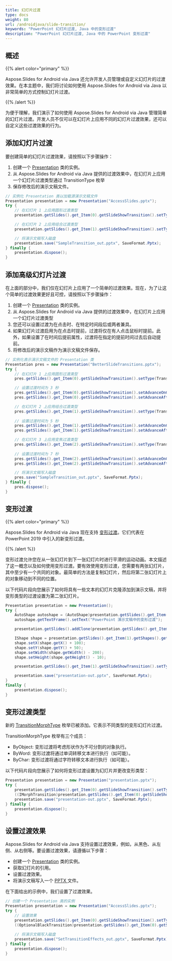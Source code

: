 ```yaml
---
title: 幻灯片过渡
type: docs
weight: 80
url: /androidjava/slide-transition/
keywords: "PowerPoint 幻灯片过渡, Java 中的变形过渡"
description: "PowerPoint 幻灯片过渡, Java 中的 PowerPoint 变形过渡"
---
```



## **概述**
{{% alert color="primary" %}} 

Aspose.Slides for Android via Java 还允许开发人员管理或自定义幻灯片的过渡效果。在本主题中，我们将讨论如何使用 Aspose.Slides for Android via Java 以非常简单的方式控制幻灯片过渡。

{{% /alert %}} 

为便于理解，我们演示了如何使用 Aspose.Slides for Android via Java 管理简单的幻灯片过渡。开发人员不仅可以在幻灯片上应用不同的幻灯片过渡效果，还可以自定义这些过渡效果的行为。

## **添加幻灯片过渡**
要创建简单的幻灯片过渡效果，请按照以下步骤操作：

1. 创建一个 [Presentation](https://reference.aspose.com/slides/androidjava/com.aspose.slides/presentation) 类的实例。
1. 从 Aspose.Slides for Android via Java 提供的过渡效果中，在幻灯片上应用一个幻灯片过渡类型通过 TransitionType 枚举
1. 保存修改后的演示文稿文件。

```java
// 实例化 Presentation 类以加载源演示文稿文件
Presentation presentation = new Presentation("AccessSlides.pptx");
try {
    // 在幻灯片 1 上应用圆形过渡类型
    presentation.getSlides().get_Item(0).getSlideShowTransition().setType(TransitionType.Circle);

    // 在幻灯片 2 上应用组合过渡类型
    presentation.getSlides().get_Item(1).getSlideShowTransition().setType(TransitionType.Comb);

    // 将演示文稿写入磁盘
    presentation.save("SampleTransition_out.pptx", SaveFormat.Pptx);
} finally {
    presentation.dispose();
}
```

## **添加高级幻灯片过渡**
在上面的部分中，我们仅在幻灯片上应用了一个简单的过渡效果。现在，为了让这个简单的过渡效果更好且可控，请按照以下步骤操作：

1. 创建一个 [Presentation](https://reference.aspose.com/slides/androidjava/com.aspose.slides/presentation) 类的实例。
1. 从 Aspose.Slides for Android via Java 提供的过渡效果中，在幻灯片上应用一个幻灯片过渡类型
1. 您还可以设置过渡为在点击时、在特定时间段后或两者兼具。
1. 如果幻灯片过渡启用为在点击时提前，过渡将仅在有人点击鼠标时提前。此外，如果设置了在时间后提前属性，过渡将在指定的提前时间过去后自动提前。
1. 将修改后的演示文稿作为演示文稿文件保存。

```java
// 实例化表示演示文稿文件的 Presentation 类
Presentation pres = new Presentation("BetterSlideTransitions.pptx");
try {
    // 在幻灯片 1 上应用圆形过渡类型
    pres.getSlides().get_Item(0).getSlideShowTransition().setType(TransitionType.Circle);

    // 设置过渡时间为 3 秒
    pres.getSlides().get_Item(0).getSlideShowTransition().setAdvanceOnClick(true);
    pres.getSlides().get_Item(0).getSlideShowTransition().setAdvanceAfterTime(3000);

    // 在幻灯片 2 上应用组合过渡类型
    pres.getSlides().get_Item(1).getSlideShowTransition().setType(TransitionType.Comb);
    
    // 设置过渡时间为 5 秒
    pres.getSlides().get_Item(1).getSlideShowTransition().setAdvanceOnClick(true);
    pres.getSlides().get_Item(1).getSlideShowTransition().setAdvanceAfterTime(5000);

    // 在幻灯片 3 上应用变焦过渡类型
    pres.getSlides().get_Item(2).getSlideShowTransition().setType(TransitionType.Zoom);
    
    // 设置过渡时间为 7 秒
    pres.getSlides().get_Item(2).getSlideShowTransition().setAdvanceOnClick(true);
    pres.getSlides().get_Item(2).getSlideShowTransition().setAdvanceAfterTime(7000);

    // 将演示文稿写入磁盘
    pres.save("SampleTransition_out.pptx", SaveFormat.Pptx);
} finally {
    pres.dispose();
}
```

## **变形过渡**
{{% alert color="primary" %}} 

Aspose.Slides for Android via Java 现在支持 [变形过渡](https://reference.aspose.com/slides/androidjava/com.aspose.slides/IMorphTransition)。它们代表在 PowerPoint 2019 中引入的新变形过渡。

{{% /alert %}} 

变形过渡允许您在从一张幻灯片到下一张幻灯片时进行平滑的运动动画。本文描述了这一概念以及如何使用变形过渡。要有效使用变形过渡，您需要有两张幻灯片，其中至少有一个共同的对象。最简单的方法是复制幻灯片，然后将第二张幻灯片上的对象移动到不同的位置。

以下代码片段向您展示了如何将具有一些文本的幻灯片克隆添加到演示文稿，并将变形类型的过渡设置为第二张幻灯片。

```java
Presentation presentation = new Presentation();
try {
    AutoShape autoshape = (AutoShape)presentation.getSlides().get_Item(0).getShapes().addAutoShape(ShapeType.Rectangle, 100, 100, 400, 100);
    autoshape.getTextFrame().setText("PowerPoint 演示文稿中的变形过渡");

    presentation.getSlides().addClone(presentation.getSlides().get_Item(0));

    IShape shape = presentation.getSlides().get_Item(1).getShapes().get_Item(0);
    shape.setX(shape.getX() + 100);
    shape.setY(shape.getY() + 50);
    shape.setWidth(shape.getWidth() - 200);
    shape.setHeight(shape.getHeight() - 10);

    presentation.getSlides().get_Item(1).getSlideShowTransition().setType(com.aspose.slides.TransitionType.Morph);

    presentation.save("presentation-out.pptx", SaveFormat.Pptx);
}
finally {
    presentation.dispose();
}
```

## **变形过渡类型**
新的 [TransitionMorphType](https://reference.aspose.com/slides/androidjava/com.aspose.slides/TransitionMorphType) 枚举已被添加。它表示不同类型的变形幻灯片过渡。

TransitionMorphType 枚举有三个成员：

- ByObject: 变形过渡将考虑形状作为不可分割的对象执行。
- ByWord: 变形过渡将通过单词转移文本进行执行（如可能）。
- ByChar: 变形过渡将通过字符转移文本进行执行（如可能）。

以下代码片段向您展示了如何将变形过渡设置为幻灯片并更改变形类型：

```java
Presentation presentation = new Presentation("presentation.pptx");
try {
    presentation.getSlides().get_Item(0).getSlideShowTransition().setType(TransitionType.Morph);
    ((IMorphTransition)presentation.getSlides().get_Item(0).getSlideShowTransition().getValue()).setMorphType(TransitionMorphType.ByWord);
    presentation.save("presentation-out.pptx", SaveFormat.Pptx);
} finally {
    presentation.dispose();
}
```

## **设置过渡效果**
Aspose.Slides for Android via Java 支持设置过渡效果，例如，从黑色、从左侧、从右侧等。要设置过渡效果，请遵循以下步骤：

- 创建一个 [Presentation](https://reference.aspose.com/slides/androidjava/com.aspose.slides/Presentation) 类的实例。
- 获取幻灯片的引用。
- 设置过渡效果。
- 将演示文稿写入一个 [PPTX ](https://docs.fileformat.com/presentation/pptx/)文件。

在下面给出的示例中，我们设置了过渡效果。

```java
// 创建一个 Presentation 类的实例
Presentation presentation = new Presentation("AccessSlides.pptx");
try {
    // 设置效果
    presentation.getSlides().get_Item(0).getSlideShowTransition().setType(TransitionType.Cut);
    ((OptionalBlackTransition)presentation.getSlides().get_Item(0).getSlideShowTransition().getValue()).setFromBlack(true);
    
    // 将演示文稿写入磁盘
    presentation.save("SetTransitionEffects_out.pptx", SaveFormat.Pptx);
} finally {
    presentation.dispose();
}
```